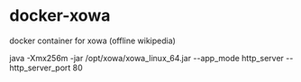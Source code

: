 # docker-xowa
docker container for xowa (offline wikipedia)


 java -Xmx256m -jar /opt/xowa/xowa_linux_64.jar  --app_mode http_server  --http_server_port 80

